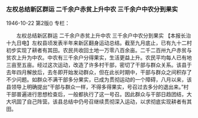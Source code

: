 ### 左权总结新区群运  二千余户赤贫上升中农  三千余户中农分到果实

1946-10-22
第2版()
专栏：

　　左权总结新区群运
    二千余户赤贫上升中农
    三千余户中农分到果实
    【本报长治十九日电】左权县顷发表半年来新区翻身运动总结。截至九月底止，已有九十二村初步实现了耕者有其田。农民共收回土地一万零八百余亩。二千二百卅九户赤贫与贫农上升为中农。中农有三千余户分得果实，生活更益上升。农民平均每人已有地三亩至五亩。经过这次运动，改造了许多村干部，密切了干部与群众关系。该县于去年四月解放后，去冬即开始发动群众，但在此长时期中，干部与群众之间积存了不少问题。如群众不满干部多分果实，已成为贯彻运动的一个障碍，八月以来，该县领导上明确提出“干部与群众一样，不得多得果实，号召过去多分的退出来。”村干部普遍进行思想检查后，一般都执行了这一号召。因此群众与干部日趋团结，大大巩固了自己阵营。该县总结中仍号召继续贯彻深入运动，以求彻底实现耕者有其田。
